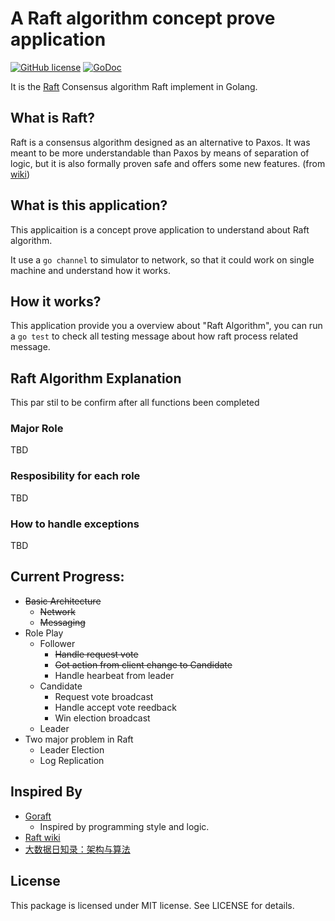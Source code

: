 A Raft algorithm concept prove application 
==================
[![GitHub license](https://img.shields.io/badge/license-MIT-blue.svg)](https://raw.githubusercontent.com/kkdai/raft/master/LICENSE)  [![GoDoc](https://godoc.org/github.com/kkdai/paxos?status.svg)](https://godoc.org/github.com/kkdai/paxos) 

It is the [Raft](https://raftconsensus.github.io/) Consensus algorithm Raft implement in Golang.



## What is Raft?

Raft is a consensus algorithm designed as an alternative to Paxos. It was meant to be more understandable than Paxos by means of separation of logic, but it is also formally proven safe and offers some new features. (from [wiki](https://en.wikipedia.org/wiki/Raft_(computer_science)))


## What is this application?

This applicaition is a concept prove application to understand about Raft algorithm. 

It use a `go channel` to simulator to network, so that it could work on single machine and understand how it works.

## How it works?

This application provide you a overview about "Raft Algorithm", you can run a `go test` to check all testing message about how raft process related message.

## Raft Algorithm Explanation

This par stil to be confirm after all functions been completed

### Major Role

TBD

### Resposibility for each role

TBD

### How to handle exceptions

TBD

## Current Progress:

- ~~Basic Architecture~~
    - ~~Network~~ 
    - ~~Messaging~~
- Role Play
    - Follower
        - ~~Handle request vote~~
        - ~~Got action from client change to Candidate~~
        - Handle hearbeat from leader
    - Candidate
        - Request vote broadcast
        - Handle accept vote reedback
        - Win election broadcast
    - Leader
- Two major problem in Raft
    - Leader Election
    - Log Replication


Inspired By
---------------

- [Goraft](https://github.com/goraft/raft)
    - Inspired by programming style and logic.
- [Raft wiki](https://goo.gl/jrEs0a)
- [大数据日知录：架构与算法](http://product.dangdang.com/23561651.html)

License
---------------

This package is licensed under MIT license. See LICENSE for details.


